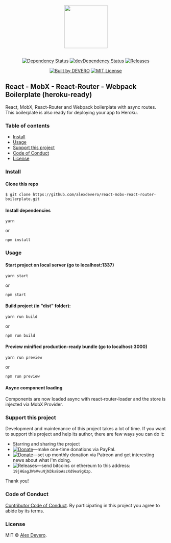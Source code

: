 ﻿<p align="center">
  <img src="https://cdn.rawgit.com/alexdevero/react-mobx-react-router-boilerplate/master/src/images/bull-icon.svg" width="135" align="center">
  <br>
  <br>
</p>

<p align="center">
  <!--
  ### Status
  [![Build Status](https://circleci.com/gh/alexdevero/react-mobx-react-router-boilerplate.svg?style=shield&circle-token=:circle-token)](https://circleci.com/gh/alexdevero/react-mobx-react-router-boilerplate/)
  -->
  <a href="https://david-dm.org/alexdevero/react-mobx-react-router-boilerplate"><img alt="Dependency Status" src="https://david-dm.org/alexdevero/react-mobx-react-router-boilerplate.svg?style=flat"></a>
  <a href="https://david-dm.org/alexdevero/react-mobx-react-router-boilerplate?type=dev"><img alt="devDependency Status" src="https://david-dm.org/alexdevero/react-mobx-react-router-boilerplate/dev-status.svg?style=flat"></a>
  <a href="#"><img alt="Releases" src="https://img.shields.io/github/release/alexdevero/react-mobx-react-router-boilerplate.svg"></a>
</p>

<p align="center">
  <!-- <a href="#"><img alt="Downloads last week" src="https://img.shields.io/npm/dw/localeval.svg"></a> -->
  <!-- <a href="#"><img alt="Downloads last moth" src="https://img.shields.io/npm/dm/localeval.svg"></a> -->
  <!-- <a href="#"><img alt="Downloads last year" src="https://img.shields.io/npm/dy/localeval.svg"></a> -->
  <a href="https://alexdevero.com"><img alt="Built by DEVERO" src="https://img.shields.io/badge/built%20by-DEVERO-brightgreen.svg?colorB=d30320"></a>
  <a href="http://opensource.org/licenses/MIT"><img alt="MIT License" src="https://img.shields.io/npm/l/express.svg"></a>
</p>

<!-- # React MobX React-Router Boilerplate (heroku-ready) -->

## React - MobX - React-Router - Webpack Boilerplate (heroku-ready)

React, MobX, React-Router and Webpack boilerplate with async routes. This boilerplate is also ready for deploying your app to Heroku.

### Table of contents

* [Install](#install)
* [Usage](#usage)
* [Support this project](#support-this-project)
* [Code of Conduct](#code-of-conduct)
* [License](#license)

### Install

#### Clone this repo

```
$ git clone https://github.com/alexdevero/react-mobx-react-router-boilerplate.git
```

#### Install dependencies

```
yarn
```
or
```
npm install
```

### Usage

#### Start project on local server (go to localhost:1337)

```
yarn start
```
or
```
npm start
```

#### Build project (in "dist" folder):

```
yarn run build
```
or
```
npm run build
```

#### Preview minified production-ready bundle (go to localhost:3000)

```
yarn run preview
```
or
```
npm run preview
```

#### Async component loading

Components are now loaded async with react-router-loader and the store is injected via MobX Provider.

### Support this project

<!-- This project is released as an open-source. If you need help with using this project, please ask and I will do my best reply to as soon as possible. You can use this project as you wish *for free*. Also, you can change the source code and redistribute it if you want. -->

Development and maintenance of this project takes a lot of time. If you want to support this project and help its author, there are few ways you can do it:

 - Starring and sharing the project
 - [![Donate](https://img.shields.io/badge/Donate-Paypal-brightgreen.svg?colorB=259cd2)](https://www.paypal.com/cgi-bin/webscr?cmd=_s-xclick&hosted_button_id=YKLGUUB34ASEL)—make one-time donations via PayPal.
 - [![Donate](https://img.shields.io/badge/Donate-Patreon-brightgreen.svg?colorB=f86213)](https://www.patreon.com/alexdevero)—set up monthly donation via Patreon and get interesting news about what I'm doing.
 - <img alt="Releases" src="https://img.shields.io/badge/Donate-Bitcoin-brightgreen.svg?colorB=fab915">—send bitcoins or ethereum to this address: `19jHGagJWeVvuNjN3kaBoAszXd9ea9gKzp`.

Thank you!

### Code of Conduct

[Contributor Code of Conduct](code-of-conduct.md). By participating in this project you agree to abide by its terms.

### License

MIT © [Alex Devero](https://alexdevero.com).
